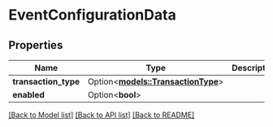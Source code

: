 # EventConfigurationData

## Properties

Name | Type | Description | Notes
------------ | ------------- | ------------- | -------------
**transaction_type** | Option<[**models::TransactionType**](TransactionType.md)> |  | [optional]
**enabled** | Option<**bool**> |  | [optional]

[[Back to Model list]](../README.md#documentation-for-models) [[Back to API list]](../README.md#documentation-for-api-endpoints) [[Back to README]](../README.md)



